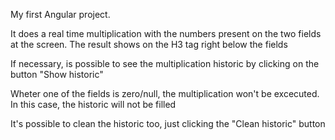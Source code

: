 My first Angular project.

It does a real time multiplication with the numbers present on the two fields at the screen.
The result shows on the H3 tag right below the fields

If necessary, is possible to see the multiplication historic by clicking on the button "Show historic"

Wheter one of the fields is zero/null, the multiplication won't be excecuted. In this case, the historic will not be filled

It's possible to clean the historic too, just clicking the "Clean historic" button
